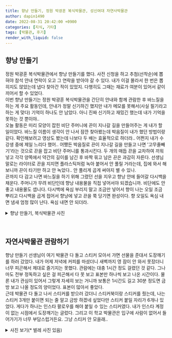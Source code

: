 ```yaml
---
title: 향낭 만들기, 정원 박광훈 복식박물관, 성신여대 자연사박물관
author: dapin1490
date: 2022-08-31 20:42:00 +0900
categories: [지식, 기타]
tags: [박물관, 후기]
render_with_liquid: false
---
```


<div>
    <h2>향낭 만들기</h2>
    <p>정원 박광훈 복식박물관에서 향낭 만들기를 했다. 사전 신청을 하고 추첨(선착순)에 뽑혀야 참석 안내 연락이 오고 그 연락을 받아야 갈 수 있다. 내가 이걸 몰라서 한 번은 뽑히지도 않았는데 냅다 찾아간 적이 있었지. 다행히도 그때는 재료가 여분이 있어서 같이 끼어서 할 수 있었다.<br>
    이번 향낭 만들기는 정원 박광훈 복식박물관을 간단히 안내와 함께 관람한 후 바느질을 하는 게 주요 활동인데, 안내가 정말 신기하긴 했지만 내가 메모를 못해서(사실 필기라고 하는 게 맞다) 기억이 하나도 안 남았다. 아니 진짜 신기하고 재밌긴 했는데 내가 기억을 못하는 것 뿐이야..<br>
    오늘 활동은 미리 모양이 잡힌 비단 주머니에 끈이 지나갈 길을 만들어주는 게 내가 할 일이었다. 바느질 이름이 생각이 안 나서 잠깐 찾아봤는데 박음질이 내가 했던 방법이랑 같다. 확인해보려고 영상도 봤는데 나보다 두 배는 효율적으로 하더라.. 어쩐지 내가 수강생 중에 제일 느리다 했어.. 어쨌든 박음질로 끈이 지나갈 길을 만들고 나면 '고무줄빼기'라는 것으로 끈을 잡고 비단 주머니를 통과시킨다. 두 개의 매듭 끈을 교차하여 끼워넣고 각각 양쪽에서 약간의 길이를 남긴 후 바짝 묶고 남은 끈은 과감히 자른다. 선생님 말로는 라이터로 끈을 지지면 플라스틱처럼 녹아 붙어서 안 풀릴 거라는데, 집에 와서 해보니까 끈이 타기만 하고 안 녹았다.. 안 풀리게 곱게 써야지 별 수 있나.<br>
    끈까지 다 감고 나면 바느질을 하기 위해 그렸던 선을 지우고 향낭 안에 들어갈 다시백을 채운다. 주머니가 무려 비단인데 향낭 내용물을 직접 넣어서야 되겠습니까. 비단에도 안 좋고 내용물도 샙니다. 다시백에 욕심 부리지 말고 조금만 넣어서 향이 나는 오일 조금 뿌리고 다시백을 곱게 접어서 향낭에 넣고 끈을 쭉 당기면 완성이다. 향 오일도 욕심 내면 냄새 엄청 많이 난다. 욕심 내면 안 되더라.<br>
    </p>
    <div>
        <details>
            <summary>향낭 만들기, 복식박물관 사진</summary>
            <figure>
                <img src="https://raw.githubusercontent.com/dapin1490/satinbower/main/assets/img/category-daily/220831-1-scent-bag-kit.jpg">
                <figcaption>향낭 만들기 재료</figcaption>
            </figure>
            <p>왼쪽부터 비단 주머니에 밑선을 그을 자와 수예용 수성펜, 매듭 끈, 다시백, 고무줄빼기, 프로그램 팜플렛이 있고, 다시백 위에 포장용 상자가 있다. 포장용 상자에는 복식박물관 스티커가 붙어 있다.</p>
            <figure>
                <img src="https://raw.githubusercontent.com/dapin1490/satinbower/main/assets/img/category-daily/220831-2-my-scent-bag.jpg">
                <figcaption>완성한 향낭</figcaption>
            </figure>
            <p>사진은 학식당에서 찍었다. 향낭 만들고 나서 밥 먹으러 가서 밥 받아 놓고 먹기 전에 찍은 거다. 꽃 자수는 목공풀로 붙인 거라고 했다. 진짜 비단 주머니에 자수가 되어 있는 게 아니다.</p>
            <figure>
                <img src="https://raw.githubusercontent.com/dapin1490/satinbower/main/assets/img/category-daily/220831-3-park-K-H-model.jpg">
                <figcaption>정원 박광훈 모형</figcaption>
            </figure>
            <p>복식박물관에 600여 벌의 한복을 기증하셨고, 19년도에 돌아가셨다고 한다. 같이 프로그램을 들었던 아주머님들은 다들 저 방 안에 있는 가구가 익숙하다며 반가워하셨지만 나는 인두나 화로 같은 것 빼고는 잘 모르겠다.</p>
            <figure>
                <img src="https://raw.githubusercontent.com/dapin1490/satinbower/main/assets/img/category-daily/220831-4-teddy-family.jpg">
                <figcaption>한복 입은 테디베어들</figcaption>
            </figure>
            <p>박물관에 찾아오는 어린이들이 가장 좋아하는 것이라고 한다. 박물관 구석에 있다.</p>
            <figure>
                <img src="https://raw.githubusercontent.com/dapin1490/satinbower/main/assets/img/category-daily/220831-5-queen.jpg">
                <figcaption>전시관에서 찍은 사진</figcaption>
            </figure>
            <p>자세한 설명 내용은 기억이 안 난다. 황비가 입는 예복이었다고 들은 것 같다. 손에 든 물건은 나중에 다시 찾아봤는데 '규'라고 부르면 되는 것 같다.</p>
            <figure>
                <img src="https://raw.githubusercontent.com/dapin1490/satinbower/main/assets/img/category-daily/220831-6-innerwear.jpg">
                <figcaption>전시관에서 찍은 속치마 사진</figcaption>
            </figure>
            <p>저 때깔 고운 치마가 속치마라고 한다! 중국의 한푸는 몸에 딱 붙어서 몸매를 드러내는 걸 미로 여기지만 한국의 한복은 비단으로 지은 옷을 겹겹이 입어서 풍성하게 만드는 것을 미로 여겼다고 한다. 당시엔 비싸고 귀한 재료였던 비단을 많이 살 수 있다는 재력을 보여준다는 의미도 있었다고 한다. 그래서 속옷도 저렇게 풀을 먹여 모양을 잡아주게 하거나(제일 왼쪽), 물을 들여 꾸미기도 했다고 한다(오른쪽 삼색 치마). 아래에 살짝 보이는 건 진짜 속옷이다. 이너웨어라고 부르는 그 속옷.</p>
            <figure>
                <img src="https://raw.githubusercontent.com/dapin1490/satinbower/main/assets/img/category-daily/220831-7-button.jpg">
                <figcaption>전시되어 있던 단추</figcaption>
            </figure>
            <p>도슨트 설명에서는 듣지 못했지만 내가 예뻐서 찍었다.</p>
        </details>
    </div>
</div>

<br>
<br>

<div>
    <h2>자연사박물관 관람하기</h2>
    <p>향낭 만들기 선생님이 여기 박물관 다 돌고 스티커 모아서 가면 선물을 준대서 도장깨기를 하러 갔었다. 내가 어제 저녁에 커피를 마셨더니 새벽까지 영 잠이 안 와서 못잤더니 너무 피곤해서 제대로 즐기지는 못했다. 관람에는 대충 1시간 정도 걸렸던 것 같다. 그나마도 전부 정독하고 싶은 걸 피곤해서 다 못 보고 표본만 하나씩 보고 나온 시간이다. 물론 내가 관심이 있어서 그렇게 자세히 보는 거니까 보통은 1시간도 길고 30분 정도면 금방 보고 나올 정도의 양이었다. 표본이 많아서 좋았다.<br>
    근데 박물관 다 돌고 나서 스티커를 받으러 갔더니 스티커북이랑 스티커를 줬는데, 나는 스티커 3개만 붙이면 되는 줄 알고 금방 하겠네 싶었다만 스티커 붙일 자리가 6개나 있었다. 게다가 하나는 인스타 팔로우를 해야 붙일 수 있는 스티커였다. 내가 인스타 계정이 없는 시점에서 도장깨기는 글렀다. 그리고 이 학교 박물관은 입구에 사람이 없어서 들어가기가 너무 부담스럽거든요. 그냥 스티커 안 모을래..</p>
    <details>
        <summary>사진 보기(* 벌레 사진 있음)</summary>
        <figure>
            <img src="https://raw.githubusercontent.com/dapin1490/satinbower/main/assets\img\category-daily\220831-9-okenite.jpg">
            <figcaption>오케나이트</figcaption>
        </figure>
        <p>광석인데 곰팡이같이 생겨서 신기해서 찍었다.</p>
        <figure>
            <img src="https://raw.githubusercontent.com/dapin1490/satinbower/main/assets\img\category-daily\220831-10-agate.jpg">
            <figcaption>아게이트</figcaption>
        </figure>
        <p>예뻐서 찍었다. 굳이 내 마음에 더 들었던 전시물을 고르자면 자수정 기둥이긴 한데 그건 핸드폰 카메라로 내 마음에 들게 찍을 자신도 없고 기운도 없어서 그냥 이걸로 대리만족한 셈 치자.</p>
        <figure>
            <img src="https://raw.githubusercontent.com/dapin1490/satinbower/main/assets\img\category-daily\220831-11-cocculus-trilobus.jpg">
            <figcaption>댕댕이덩굴 표본</figcaption>
        </figure>
        <p>이름이 재밌어서 찍었다. 이 식물에 대해서는 아무것도 모른다.</p>
        <figure>
            <img src="https://raw.githubusercontent.com/dapin1490/satinbower/main/assets\img\category-daily\220831-12-robinia-pseudoacacia.jpg">
            <figcaption>아까시나무 표본</figcaption>
        </figure>
        <p>보통 아카시아 나무라고 부르는 것들이 사실은 이 식물이라고 들은 적 있는 것 같다. 학명도 잘 읽어보면 슈도아카시아라고 써있다. 이름부터 가짜 아카시아라니 한 존재의 이름으로서는 퍽 유감스러운 작명입니다만 학자들이 다 그렇죠 뭐. 학자들은 감성이 중요한 게 아니거든요. 저건 필요해서 지은 이름이지 예쁘라고 지은 이름이 아니니까 저렇게 불러야 했던 이유가 있을 겁니다.</p>
        <figure>
            <img src="https://raw.githubusercontent.com/dapin1490/satinbower/main/assets\img\category-daily\220831-13-na-bang.jpg">
            <figcaption>나방 표본 사진</figcaption>
        </figure>
        <p>내가 필요를 못느껴서 안 찍긴 했는데, 이게 바닥에 곤충 표본을 모아서 소용돌이라든가 동심원 같이 모양을 만들어서 전시한 부분에 있던 거라 따로 써있는 이름은 없고 곤충 표본 밑에 같이 꽂는 표본 이름표만 있다. 문제는 그 이름표는 저 나방에 가려서 안 보인다는 거지. 그래도 이름은 대충 안다. 옥색긴꼬리나방 아니야? 이건 전에 다른 박물관에서 본 적 있는데 생긴 게 딱 눈에 들어와서 금방 외웠어. 크기만 작았다면 귀엽다고 생각했을 테지만 저게 살아서 날아다닌다고 생각하면 아무리 때깔이 고와도 나는 피하고 싶어.</p>
        <figure>
            <img src="https://raw.githubusercontent.com/dapin1490/satinbower/main/assets\img\category-daily\220831-14-bang-dong-sa-ni.jpg">
            <figcaption>방동사니 모형</figcaption>
        </figure>
        <p>내가 집 근처 강가 걸어다니다가 저렇게 생긴 식물을 몇 번 봤거든. 이름을 몰라서 사진만 찍어뒀던 것 같은데 저게 딱 그 식물이랑 비슷하게 생겨서 이건가 하고 찍어왔다. 근데 아닐 수도 있음.</p>
        <figure>
            <img src="https://raw.githubusercontent.com/dapin1490/satinbower/main/assets\img\category-daily\220831-15-plant-eat-beetle.jpg">
            <figcaption>식식성 풍뎅이류 설명과 한살이 그림</figcaption>
        </figure>
        <p>내가 사는 집 옥상에 500리터들이 노란 수조가 있는데, 거기에 물 대신 흙이 채워져 있어. 매년 그 흙을 뒤적거리면 꼭 저렇게 생긴 굼벵이들이 서너 마리씩 굴러나오더라고. 대체 뭔가 싶었는데 여기 식식성 풍뎅이 설명이랑 한살이 보니까 대충 식식성 풍뎅이 중 하나가 아닐까 싶어서 찍었다. 난 한 번도 성체를 본 적이 없어..</p>
        <figure>
            <img src="https://raw.githubusercontent.com/dapin1490/satinbower/main/assets\img\category-daily\220831-16-worm.jpg">
            <figcaption>꽃무지류 유충 모형</figcaption>
        </figure>
        <p>옥상 화분에서 나오는 굼벵이가 딱 저렇게 생기고 저정도 크기야. 근처에 장수풍뎅이 유충 모형도 있었는데 그건 크기가 집에 있는 것보다 컸어.</p>
        <figure>
            <img src="https://raw.githubusercontent.com/dapin1490/satinbower/main/assets\img\category-daily\220831-17-leopard-cat.jpg">
            <figcaption>삵</figcaption>
        </figure>
        <p>삵이 그래도 육식성 포식자인데 너무 애처로운 얼굴과 자세로 박제된 것 같아서 사진 찍었다. 저건 너무 아기 고양이 같잖아. 저 위에 청설모 박제가 있었는데 그게 더 당당했어.</p>
        <figure>
            <img src="https://raw.githubusercontent.com/dapin1490/satinbower/main/assets\img\category-daily\220831-18-black-naped-oriole.jpg">
            <figcaption>꾀꼬리</figcaption>
        </figure>
        <p>꾀꼬리가 노란색인 줄은 몰랐다. 신기해서 찍었다.</p>
        <figure>
            <img src="https://raw.githubusercontent.com/dapin1490/satinbower/main/assets\img\category-daily\220831-19-marsh-tit.jpg">
            <figcaption>쇠박새</figcaption>
        </figure>
        <p>가끔 길가다 보면 보이는 참새 정도 크기에 팬더 색깔인 새 이름을 몰라서 팬더 참새라고 불렀는데 이 새인 것 같다.</p>
        <figure>
            <img src="https://raw.githubusercontent.com/dapin1490/satinbower/main/assets\img\category-daily\220831-20-great-tit.jpg">
            <figcaption>박새</figcaption>
        </figure>
        <p>쇠박새랑 비슷하게 생겼는데 좀 더 크다. 이 새도 내가 이름을 몰라서 부르던 팬더 참새랑 비슷하게 생기긴 했는데 그 새는 아닐 것 같다.</p>
    </details>
</div>